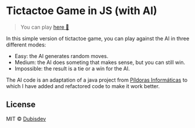 # Tictactoe Game in JS (with AI)

> You can play [here 👀](https://dubisdev.github.io/tictactoe_javascript/)

In this simple version of tictactoe game, you can play against the AI in three different modes:
- Easy: the AI generates random moves.
- Medium: the AI does someting that makes sense, but you can still win.
- Impossible: the result is a tie or a win for the AI.


The AI code is an adaptation of a java project from [Píldoras Informáticas](https://www.pildorasinformaticas.es/) to which I have added and refactored code to make it work better.

## License

MIT © [Dubisdev](https://dubis.dev)
